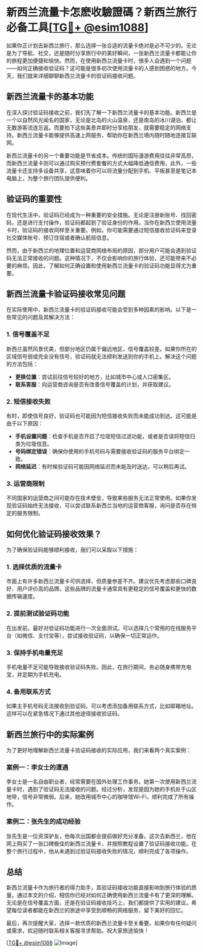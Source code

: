 # 新西兰流量卡怎麽收驗證碼？新西兰旅行必备工具[[TG💪+ @esim1088](https://t.me/s/esim1088)]

如果你正计划去新西兰旅行，那么选择一张合适的流量卡绝对是必不可少的。无论是为了导航、社交，还是随时分享旅行中的美好瞬间，一张新西兰流量卡都能让你的旅程更加便捷和愉快。然而，在使用新西兰流量卡时，很多人会遇到一个问题——如何正确接收验证码？这可能是很多初次使用流量卡的人感到困惑的地方。今天，我们就来详细聊聊新西兰流量卡的验证码接收问题。

## 新西兰流量卡的基本功能

在深入探讨验证码接收之前，我们先了解一下新西兰流量卡的基本功能。新西兰是一个以自然风光闻名的国家，无论是北岛的火山温泉，还是南岛的冰川湖泊，都让无数游客流连忘返。而要拍下这些美景并即时分享给朋友，就需要稳定的网络支持。新西兰流量卡能够提供高速上网服务，帮助你在新西兰境内随时随地连接互联网。

新西兰流量卡的另一个重要功能是节省成本。传统的国际漫游费用往往非常高昂，而新西兰流量卡则可以通过购买预付费套餐的方式大幅降低通信费用。此外，一些流量卡还支持多设备共享，这意味着你可以将流量分配到手机、平板甚至是笔记本电脑上，为整个旅行团队提供便利。

## 验证码的重要性

在现代生活中，验证码已经成为一种重要的安全措施。无论是注册新账号、找回密码，还是进行支付操作，验证码都起到了验证身份的作用。当你在新西兰使用流量卡时，验证码的接收同样至关重要。例如，你可能需要通过短信接收验证码来登录社交媒体账号、预订住宿或者确认航班信息。

然而，由于新西兰的地理位置和运营商网络布局的原因，部分用户可能会遇到验证码无法正常接收的问题。这种情况下，不仅会影响你的旅行体验，还可能带来不必要的麻烦。因此，了解如何正确设置和使用新西兰流量卡的验证码功能显得尤为重要。

## 新西兰流量卡验证码接收常见问题

在实际使用中，新西兰流量卡的验证码接收可能会受到多种因素的影响。以下是一些常见的问题及其解决方法：

### 1. **信号覆盖不足**
新西兰虽然风景优美，但部分地区仍属于偏远地区，信号覆盖较差。如果你所在的区域信号弱或完全没有信号，验证码就无法顺利发送到你的手机上。解决这个问题的方法包括：
- **更换位置**：尝试前往信号较好的地方，比如城市中心或人口密集区。
- **联系客服**：向运营商咨询是否有改善信号覆盖的计划，并获取建议。

### 2. **短信接收失败**
有时，即使信号良好，验证码也可能因为短信接收失败而未能成功到达。这可能是由于以下原因：
- **手机设置问题**：检查手机是否开启了垃圾短信过滤功能，或者是否误将短信归类为垃圾信息。
- **号码绑定错误**：确保你使用的手机号码与需要接收验证码的服务平台绑定一致。
- **网络延迟**：有时候验证码可能因网络延迟而未能及时送达，可以稍后再试。

### 3. **运营商限制**
不同国家的运营商之间可能存在技术壁垒，导致某些服务无法正常使用。如果你发现验证码始终无法接收，可以尝试联系新西兰当地的运营商客服，询问是否存在特定的服务限制。

## 如何优化验证码接收效果？

为了确保验证码能够顺利接收，我们可以采取以下措施：

### 1. **选择优质的流量卡**
市面上有许多新西兰流量卡可供选择，但质量参差不齐。建议优先考虑那些口碑良好、用户评价高的品牌。这些品牌的流量卡通常具有更稳定的信号覆盖和更快的数据传输速度。

### 2. **提前测试验证码功能**
在出发前，最好对验证码功能进行一次全面测试。可以选择几个常用的在线服务平台（如微信、支付宝等），尝试接收验证码，以确保一切正常运作。

### 3. **保持手机电量充足**
手机电量不足可能导致接收验证码失败。因此，在旅行期间，务必随身携带充电宝，并定期为手机充电。

### 4. **备用联系方式**
如果主手机号码无法接收到验证码，可以考虑添加备用联系方式，比如邮箱地址。这样可以在紧急情况下通过其他途径接收验证码。

## 新西兰旅行中的实际案例

为了更好地理解新西兰流量卡验证码接收的实际应用，我们来看两个真实案例：

### 案例一：李女士的遭遇
李女士是一名自由职业者，经常需要在国外处理工作事务。她第一次使用新西兰流量卡时，遇到了验证码无法接收的问题。经过分析，发现是因为她的手机处于山区地带，信号非常微弱。后来，她改用城市中心的咖啡馆Wi-Fi，顺利完成了所有操作。

### 案例二：张先生的成功经验
张先生是一位资深驴友，他每次出国都会提前做好充分准备。这次去新西兰，他在网上购买了一张口碑极佳的新西兰流量卡，并按照教程设置了验证码接收功能。在整个旅行过程中，他从未遇到过验证码接收失败的情况，顺利完成了各项操作。

## 总结

新西兰流量卡作为旅行者的得力助手，其验证码接收功能直接影响到旅行体验的质量。通过本文的介绍，相信你已经对如何正确使用新西兰流量卡有了更深的理解。无论是在信号覆盖方面，还是在验证码接收技巧上，我们都提供了实用的建议。希望每位读者都能在新西兰的旅途中享受到顺畅的网络服务，留下美好的回忆。

最后，再次提醒大家，选择一款优质的新西兰流量卡至关重要。如果你有任何疑问或需求，欢迎随时联系相关客服寻求帮助。祝大家旅途愉快！

[[TG💪+ @esim1088](https://t.me/s/esim1088) ![Image](https://i.postimg.cc/4NQfJmqS/Snipaste-2025-05-13-00-14-12.png)]